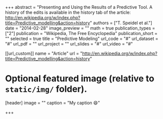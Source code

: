 +++
abstract = "Presenting and Using the Results of a Predictive Tool. A history of the edits is available in the history tab of the article:
http://en.wikipedia.org/w/index.php?title=Predictive_modelling&action=history" 
authors = ["T. Speidel et al."]
date = "2014-02-28"
image_preview = ""
math = true
publication_types = ["2"]
publication = "Wikipedia, The Free Encyclopedia"
publication_short = ""
selected = true
title = "Predictive Modeling"
url_code = "#"
url_dataset = "#"
url_pdf = ""
url_project = ""
url_slides = "#"
url_video = "#"

[[url_custom]]
name = "Article"
url = "http://en.wikipedia.org/w/index.php?title=Predictive_modelling&action=history"

# Optional featured image (relative to `static/img/` folder).
[header]
image = ""
caption = "My caption :smile:"

+++

